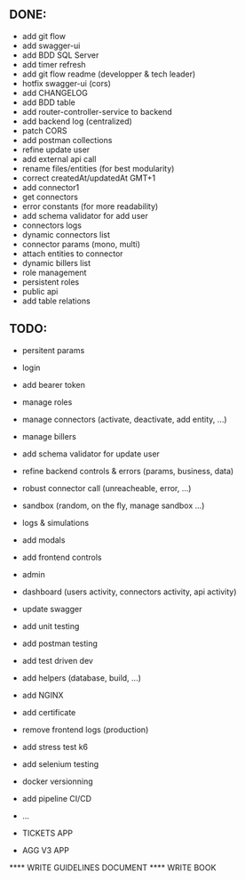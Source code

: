 ## DONE:
* add git flow
* add swagger-ui
* add BDD SQL Server
* add timer refresh
* add git flow readme (developper & tech leader)
* hotfix swagger-ui  (cors)
* add CHANGELOG
* add BDD table
* add router-controller-service to backend
* add backend log (centralized)
* patch CORS
* add postman collections
* refine update user
* add external api call 
* rename files/entities (for best modularity)
* correct createdAt/updatedAt GMT+1
* add connector1
* get connectors
* error constants (for more readability)
* add schema validator for add user
* connectors logs
* dynamic connectors list
* connector params (mono, multi)
* attach entities to connector
* dynamic billers list
* role management
* persistent roles
* public api
* add table relations

## TODO:
* persitent params

* login
* add bearer token

* manage roles
* manage connectors (activate, deactivate, add entity, ...)
* manage billers

* add schema validator for update user
* refine backend controls & errors (params, business, data)
* robust connector call (unreacheable, error, ...)

* sandbox (random, on the fly, manage sandbox ...)
* logs & simulations

* add modals
* add frontend controls
* admin
* dashboard (users activity, connectors activity, api activity)

* update swagger
* add unit testing
* add postman testing
* add test driven dev

* add helpers (database, build, ...)
* add NGINX
* add certificate
* remove frontend logs (production)
* add stress test k6
* add selenium testing

* docker versionning
* add pipeline CI/CD
* ...

* TICKETS APP
* AGG V3 APP

**** WRITE GUIDELINES DOCUMENT 
**** WRITE BOOK 